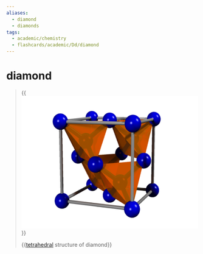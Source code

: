 ```yaml
---
aliases:
  - diamond
  - diamonds
tags:
  - academic/chemistry
  - flashcards/academic/Dd/diamond
---
```


# diamond

> {{![diamond structure](../attachments/Diamond%20structure.gif)}}
>
> {{[tetrahedral](tetrahedron.md) structure of diamond}}
